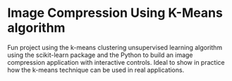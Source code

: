 # Image Compression Using K-Means algorithm

Fun project using the k-means clustering unsupervised learning algorithm using the scikit-learn package and the Python to build an image compression application with interactive controls. Ideal to show in practice how the k-means technique can be used in real applications.

